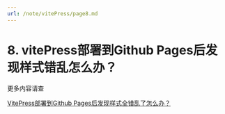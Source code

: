 ```yaml
---
url: /note/vitePress/page8.md
---
```

# 8. vitePress部署到Github Pages后发现样式错乱怎么办？

更多内容请查

[VitePress部署到Github Pages后发现样式全错乱了怎么办？](http://www.qianduan8.com/2099.html)
